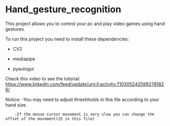 # Hand_gesture_recognition

This project allows you to control your pc and play video games using hand gestures.

To run this project you need to install these dependencies:

- CV2

- mediapipe

- pyautogui

Check this video to see the tutorial: https://www.linkedin.com/feed/update/urn:li:activity:7103052425992781826/

Notice: -You may need to adjust threshholds in this file according to your hand size.

        -If the mouse cursor movement is very slow you can change the offset of the movement(25 in this file)
